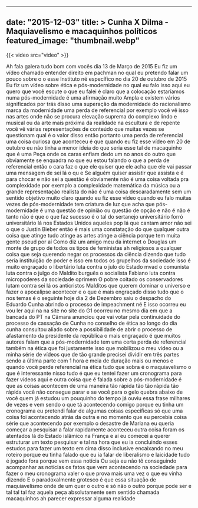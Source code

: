
---
date: "2015-12-03"
title: > 
    Cunha X Dilma - Maquiavelismo e macaquinhos políticos
featured_image: "thumbnail.webp"
---

{{< video src="video" >}}


Ah fala galera tudo bom com vocês dia 13
de Março de 2015 Eu fiz um vídeo chamado
entender direito em pachman no qual eu
pretendo falar um pouco sobre o o esse
Instituto né específico no dia 20 de
outubro de 2015 Eu fiz um vídeo sobre
ética e pós-modernidade no qual eu falo
isso aqui eu quero que você escute o que
eu falei é claro que a colocação
estaríamos numa pós-modernidade é uma
afirmação muito Ampla e existem vários
significados por trás disso uma
superação da modernidade do racionalismo
marca da modernidade uma perda de
referencial por exemplo você vê isso nas
artes onde não se procura elevação
suprema do complexo lindo e musical ou
da arte mais próxima da realidade na
escultura e de repente você vê várias
representações de conteúdo que muitas
vezes se questionam qual é o valor disso
então portanto uma perda de referencial
uma coisa curiosa que aconteceu é que
quando eu fiz esse vídeo em 20 de
outubro eu não tinha a menor ideia do
que seria esse tal de macaquinho que é
uma Peça onde os caras enfiam dedo um no
anos do outro que obviamente se enquadra
no que eu estou falando o que a perda de
referencial então o cara faz o que ele
quiser que ele acha que ele vai passar
uma mensagem de sei lá o qu e Se alguém
quiser assistir que assista e é para
chocar e não sei
a questão é obviamente não é uma coisa
voltada pra complexidade por exemplo a
complexidade matemática da música ou a
grande representação realista do não é
uma coisa descaradamente sem um sentido
objetivo muito claro quando eu fiz esse
vídeo quando eu falo muitas vezes de
pós-modernidade tem criatura de luz que
acha que pós-modernidade é uma questão
de opinião ou questão de opção e não é
não é tanto não é que o que faz sucesso
é o tal do sertanejo universitário forró
universitário lá nos Estados Unidos
aqueles pop lá que cantam amor não sei o
que o Justin Bieber então é mais uma
constatação do que qualquer outra coisa
que atinge tudo atinge as artes atinge a
ciência porque tem muita gente pseud por
aí Como diz um amigo meu da internet o
Douglas um monte de grupo de todos os
tipos de feministas ah religiosos a
qualquer coisa que seja querendo negar
os processos da ciência dizendo que tudo
seria instituição de poder e isso em
todos os grupelhos da sociedade isso é
muito engraçado o libertário luta contra
o julo do Estado mvad o comunista luta
contra o julgo do Maldito burguês o
socialista Fabiano luta contra
micropoderes da sociedade oprimem O
pobre coitado os conservadores lutam
contra sei lá os anticristos Malditos
que querem dominar o universo e fazer o
apocalipse acontecer e o que é mais
engraçado disso tudo que o nos temas é o
seguinte hoje dia 2 de Dezembro saiu o
despacho do Eduardo Cunha abrindo o
processo de impeachment né E isso
ocorreu eu vou ler aqui na na site no
site do G1 ocorreu no mesmo dia em que a
bancada do PT na Câmara anunciou que vai
votar pela continuidade do processo de
cassação de Cunha no conselho de ética
ao longo do dia cunha consultou aliado
sobre a possibilidade de abrir o
processo de afastamento da presidente da
república o mais engraçado é que muitos
autores falam que a pós-modernidade tem
uma certa perda de referencial também na
ética que foi justamente isso que
mobilizou o meu vídeo ou a minha série
de vídeos que de tão grande precisei
dividir em três partes sendo a última
parte com 1 hora e meia de duração mais
ou menos e quando você perde referencial
na ética tudo que sobra é o
maquiavelismo o que é interessante nisso
tudo é que eu tentei fazer um cronograma
para fazer vídeos aqui e outra coisa que
é falada sobre a pós-modernidade é que
as coisas acontecem de uma maneira tão
rápida tão tão rápida tão rápida você
não consegue parar e se você para o gelo
quebra abaixo de você quem já estudou um
pouquinho do tempo já ouviu essa frase
milhares de vezes e vem sendo o que tá
acontecendo comigo porque eu tinha um
cronograma eu pretendi falar de algumas
coisas específicas só que uma coisa foi
acontecendo atrás da outra e no momento
que eu percebia coisa série que
acontecendo por exemplo o desastre de
Mariana eu queria começar a pesquisar a
falar rapidamente aconteceu outra coisa
foram os atentados lá do Estado islâmico
na França e aí eu comecei a querer
estruturar um texto pesquisar e tal na
hora que eu ia concluindo esses estudos
para fazer um texto em cima disso
inclusive encaixando no meu roteiro
porque eu tinha falado que eu ia falar
de liberalismo e
laicidade tudo é jogado fora porque vem
essa notícia Ou seja eu não tô
conseguindo acompanhar as notícias os
fatos que vem acontecendo na sociedade
para fazer o meu cronograma valer o que
prova mais uma vez o que eu vinha
dizendo E o paradoxalmente grotesco é
que essa situação de maquiavelismo onde
de um quer o outro e só não o
outro porque pode ser e tal tal
tal faz aquela peça absolutamente sem
sentido chamada macaquinhos
ah parecer expressar alguma
realidade